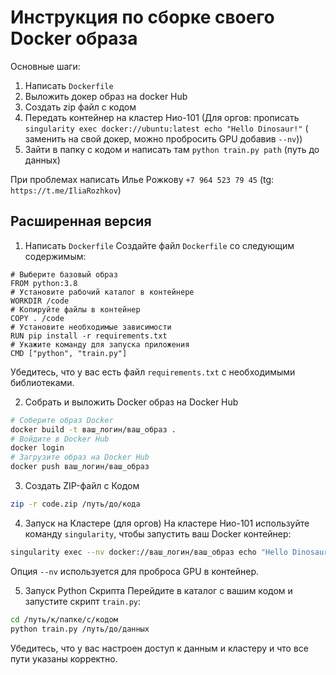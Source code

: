 # Инструкция по сборке своего Docker образа

Основные шаги:

1. Написать ```Dockerfile```
2. Выложить докер образ на docker Hub
3. Создать zip файл с кодом 
4. Передать контейнер на кластер Нио-101 (Для оргов: прописать ```singularity exec docker://ubuntu:latest echo "Hello Dinosaur!"``` ( заменить на свой докер, можно пробросить GPU добавив ```--nv```))
5. Зайти в папку с кодом и написать там ```python train.py path``` (путь до данных)

При проблемах написать Илье Рожкову ```+7 964 523 79 45``` (tg: `https://t.me/IliaRozhkov`)

## Расширенная версия 

1. Написать ```Dockerfile```
Создайте файл ```Dockerfile``` со следующим содержимым:
```
# Выберите базовый образ
FROM python:3.8
# Установите рабочий каталог в контейнере
WORKDIR /code
# Копируйте файлы в контейнер
COPY . /code
# Установите необходимые зависимости
RUN pip install -r requirements.txt
# Укажите команду для запуска приложения
CMD ["python", "train.py"]
```

Убедитесь, что у вас есть файл ```requirements.txt``` с необходимыми библиотеками.

2. Собрать и выложить Docker образ на Docker Hub
```bash
# Соберите образ Docker
docker build -t ваш_логин/ваш_образ .
# Войдите в Docker Hub
docker login
# Загрузите образ на Docker Hub
docker push ваш_логин/ваш_образ
```

3. Создать ZIP-файл с Кодом
```bash
zip -r code.zip /путь/до/кода
```
4. Запуск на Кластере (для оргов)
На кластере Нио-101 используйте команду ```singularity```, чтобы запустить ваш Docker контейнер:
```bash
singularity exec --nv docker://ваш_логин/ваш_образ echo "Hello Dinosaur!"
```
Опция ```--nv``` используется для проброса GPU в контейнер.

5. Запуск Python Скрипта
Перейдите в каталог с вашим кодом и запустите скрипт ```train.py```:
```bash
cd /путь/к/папке/с/кодом
python train.py /путь/до/данных
```
Убедитесь, что у вас настроен доступ к данным и кластеру и что все пути указаны корректно.

